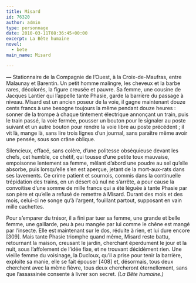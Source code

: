 ```yaml
---
title: Misard
id: 76320
author: admin
type: personnage
date: 2010-03-11T08:36:45+00:00
excerpt: La Bête humaine
novel:
  - bete
main_name: Misard

---
```

**—** Stationnaire de la Compagnie de l’Ouest, à la Croix-de-Maufras, entre Malaunay et Barentin. Un petit homme malingre, les cheveux et la barbe rares, décolorés, la figure creusée et pauvre. Sa femme, une cousine de Jacques Lantier qui l’appelle tante Phasie, garde la barrière du passage à niveau. Misard est un ancien poseur de la voie, il gagne maintenant douze cents francs à une besogne toujours la même pendant douze heures : sonner de la trompe à chaque tintement électrique annonçant un train, puis le train passé, la voie fermée, pousser un bouton pour le signaler au poste suivant et un autre bouton pour rendre la voie libre au poste précédent ; il vit là, mange là, sans lire trois lignes d’un journal, sans paraître même avoir une pensée, sous son crâne oblique.

Silencieux, effacé, sans colère, d’une politesse obséquieuse devant les chefs, cet humble, ce chétif, qui tousse d’une petite toux mauvaise, empoisonne lentement sa femme, mêlant d’abord une poudre au sel qu’elle absorbe, puis lorsqu’elle s’en est aperçue, jetant de la mort-aux-rats dans ses lavements. Ce crime patient et sournois, commis dans la continuelle trépidation des trains, en un désert où nul ne s’arrête, a pour cause la convoitise d’une somme de mille francs qui a été léguée à tante Phasie par son père et qu’elle a refusé de remettre à Misard. Durant des mois et des mois, celui-ci ne songe qu’à l’argent, fouillant partout, supposant en vain mille cachettes.

Pour s’emparer du trésor, il a fini par tuer sa femme, une grande et belle femme, une gaillarde, peu à peu mangée par lui comme le chêne est mangé par l’insecte. Elle est maintenant sur le dos, réduite à rien, et lui dure encore [309]. Mais tante Phasie triomphe quand même, Misard reste battu, retournant la maison, creusant le jardin, cherchant éperdument le jour et la nuit, sous l’affolement de l’idée fixe, et ne trouvant décidément rien. Une vieille femme du voisinage, la Ducloux, qu’il a prise pour tenir la barrière, exploite sa manie, elle se fait épouser [408] et, désormais, tous deux cherchent avec la même fièvre, tous deux chercheront éternellement, sans que l’assassinée consente à livrer son secret. _(La Bête humaine.)_